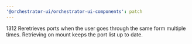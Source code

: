 ```yaml
---
'@orchestrator-ui/orchestrator-ui-components': patch
---
```


1312 Reretrieves ports when the user goes through the same form multiple times. Retrieving on mount keeps the port list up to date.

